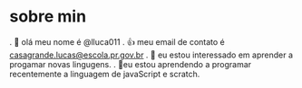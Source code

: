 # sobre min
. 👋 olá meu nome é @lluca011
. 👍 meu email de contato é casagrande.lucas@escola.pr.gov.br
. 👀 eu estou interessado em aprender a progamar novas lingugens.
. 🌱eu estou aprendendo a programar recentemente a linguagem de javaScript e scratch.
